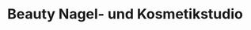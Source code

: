 ---
title: "Beauty Nagel- und Kosmetikstudio"
url: /frechen/beauty-nagel-und-kosmetikstudio/
shop: Kosmetik
---
